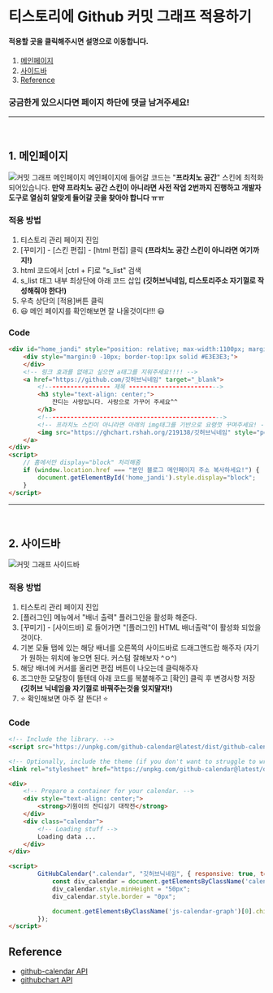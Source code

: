 # 티스토리에 Github 커밋 그래프 적용하기

#### 적용할 곳을 클릭해주시면 설명으로 이동합니다.
1. [메인페이지](#1-메인페이지)
2. [사이드바](#2-사이드바)
3. [Reference](#reference)

### 궁금한게 있으시다면 페이지 하단에 댓글 남겨주세요!

---
<br>

## 1. 메인페이지
![커밋 그래프 메인페이지](https://github.com/l4279625/Module_List/blob/main/images/Tistory-Commit-Graph-Mainpage.PNG?raw=true)
메인페이지에 들어갈 코드는 "**프라치노 공간**" 스킨에 최적화 되어있습니다.
**만약 프라치노 공간 스킨이 아니라면 사전 작업 2번까지 진행하고 개발자도구로 열심히 알맞게 들어갈 곳을 찾아야 합니다 ㅠㅠ**


### 적용 방법
1. 티스토리 관리 페이지 진입
2. [꾸미기] - [스킨 편집] - [html 편집] 클릭 **(프라치노 공간 스킨이 아니라면 여기까지!)**
3. html 코드에서 [ctrl + F]로 "s_list" 검색
4. s_list 태그 내부 최상단에 아래 코드 삽입 **(깃허브닉네임, 티스토리주소 자기껄로 작성해줘야 한다!)**
5. 우측 상단의 [적용]버튼 클릭
6. :smiley: 메인 페이지를 확인해보면 잘 나올것이다!!! :smiley:

### Code

```html
<div id="home_jandi" style="position: relative; max-width:1100px; margin:auto; display:none;">
    <div style="margin:0 -10px; border-top:1px solid #E3E3E3;">
    </div>
    <!-- 링크 효과를 없애고 싶으면 a태그를 지워주세요!!!! -->
    <a href="https://github.com/깃허브닉네임" target="_blank">
        <!------------------ 제목 ------------------------->
        <h3 style="text-align: center;">
            잔디는 사랑입니다. 사랑으로 가꾸어 주세요^^
        </h3>
        <!------------------------------------------------->
        <!-- 프라치노 스킨이 아니라면 아래의 img태그를 기반으로 요령껏 꾸며주세요! -->
        <img src="https://ghchart.rshah.org/219138/깃허브닉네임" style="position: relative; width:100%;"/>
    </a>
</div>
<script>
    // 홈에서만 display="block" 처리해줌
    if (window.location.href === "본인 블로그 메인페이지 주소 복사하세요!") {
        document.getElementById('home_jandi').style.display="block";
    }
</script>
```

---
<br>

## 2. 사이드바
![커밋 그래프 사이드바](https://github.com/l4279625/Module_List/blob/main/images/Tistory-Commit-Graph-sidebar.PNG?raw=true)

### 적용 방법
1. 티스토리 관리 페이지 진입
2. [플러그인] 메뉴에서 "배너 출력" 플러그인을 활성화 해준다.
3. [꾸미기] - [사이드바] 로 들어가면 "[플러그인] HTML 배너출력"이 활성화 되었을것이다.
4. 기본 모듈 탭에 있는 해당 배너를 오른쪽의 사이드바로 드래그앤드랍 해주자 (자기가 원하는 위치에 놓으면 된다. 커스텀 잘해보자 \^ㅇ\^)
5. 해당 배너에 커서를 올리면 편집 버튼이 나오는데 클릭해주자
6. 조그만한 모달창이 뜰텐데 아래 코드를 복붙해주고 [확인] 클릭 후 변경사항 저장 **(깃허브 닉네임을 자기껄로 바꿔주는것을 잊지말자!)**
7. :star: 확인해보면 아주 잘 뜬다! :star:

### Code
```html
<!-- Include the library. -->
<script src="https://unpkg.com/github-calendar@latest/dist/github-calendar.min.js"></script>

<!-- Optionally, include the theme (if you don't want to struggle to write the CSS) -->
<link rel="stylesheet" href="https://unpkg.com/github-calendar@latest/dist/github-calendar-responsive.css" />

<div>
    <!-- Prepare a container for your calendar. -->
    <div style="text-align: center;">
        <strong>기원이의 잔디심기 대작전</strong>
    </div> 
    <div class="calendar">
        <!-- Loading stuff -->
        Loading data ...
    </div>
</div>

<script>
        GitHubCalendar(".calendar", "깃허브닉네임", { responsive: true, tooltips: false, global_stats: false}).then(function() {
            const div_calendar = document.getElementsByClassName('calendar')[0];
            div_calendar.style.minHeight = "50px";
            div_calendar.style.border = "0px";

            document.getElementsByClassName('js-calendar-graph')[0].childNodes[3].style.display = "none";
        });
</script>
```

## Reference
- [github-calendar API](https://github.com/Bloggify/github-calendar)  
- [githubchart API](https://github.com/akerl/githubchart)
